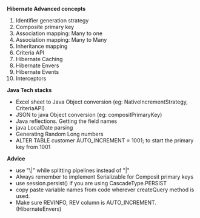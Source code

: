**Hibernate Advanced concepts**
1. Identifier generation strategy
2. Composite primary key
3. Association mapping: Many to one
4. Association mapping: Many to Many
5. Inheritance mapping
6. Criteria API
7. Hibernate Caching
8. Hibernate Envers
9. Hibernate Events
10. Interceptors

**Java Tech stacks**
- Excel sheet to Java Object conversion (eg: NativeIncrementStrategy, CriteriaAPI)
- JSON to java Object conversion (eg: compositPrimaryKey)
- Java reflections. Getting the field names
- java LocalDate parsing
- Generating Random Long numbers
- ALTER TABLE customer AUTO_INCREMENT = 1001; to start the primary key from 1001

**Advice**
- use "\\|" while splitting pipelines instead of "|"
- Always remember to implement Serializable for Composit primary keys
- use session.persist() if you are using CascadeType.PERSIST
- copy paste variable names from code wherever createQuery method is used.
- Make sure REVINFO, REV column is AUTO_INCREMENT. (HibernateEnvers)